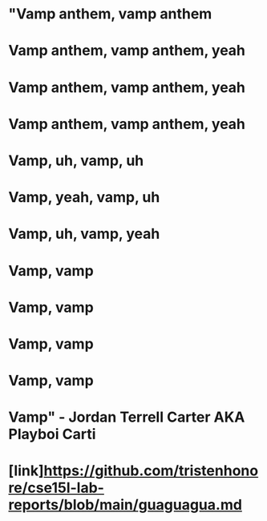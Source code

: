 # "Vamp anthem, vamp anthem
# Vamp anthem, vamp anthem, yeah
# Vamp anthem, vamp anthem, yeah
# Vamp anthem, vamp anthem, yeah
# Vamp, uh, vamp, uh
# Vamp, yeah, vamp, uh
# Vamp, uh, vamp, yeah
# Vamp, vamp
# Vamp, vamp
# Vamp, vamp
# Vamp, vamp
# Vamp" - Jordan Terrell Carter AKA Playboi Carti
# [link]https://github.com/tristenhonore/cse15l-lab-reports/blob/main/guaguagua.md
